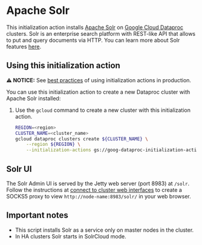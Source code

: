 # Apache Solr

This initialization action installs [Apache Solr](https://lucene.apache.org/solr/) on [Google Cloud Dataproc](https://cloud.google.com/dataproc) clusters. Solr is an enterprise search platform with REST-like API that allows to put and query documents via HTTP. You can learn more about Solr features [here](https://lucene.apache.org/solr/features.html).

## Using this initialization action

**:warning: NOTICE:** See [best practices](/README.md#how-initialization-actions-are-used) of using initialization actions in production.

You can use this initialization action to create a new Dataproc cluster with Apache Solr installed:

1. Use the `gcloud` command to create a new cluster with this initialization action.

    ```bash
    REGION=<region>
    CLUSTER_NAME=<cluster_name>
    gcloud dataproc clusters create ${CLUSTER_NAME} \
        --region ${REGION} \
        --initialization-actions gs://goog-dataproc-initialization-actions-${REGION}/solr/solr.sh
    ```

## Solr UI

The Solr Admin UI is served by the Jetty web server (port 8983) at `/solr`. Follow the instructions at [connect to cluster web interfaces](https://cloud.google.com/dataproc/docs/concepts/accessing/cluster-web-interfaces) to create a SOCKS5 proxy to view `http://node-name:8983/solr/` in your web browser.

## Important notes

* This script installs Solr as a service only on master nodes in the cluster.
* In HA clusters Solr starts in SolrCloud mode.